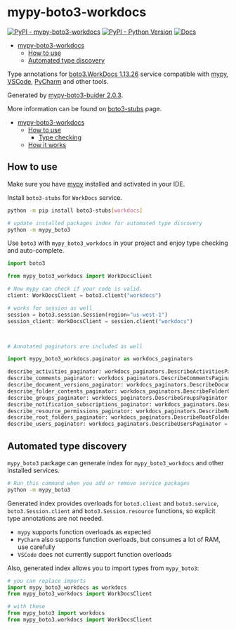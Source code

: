 # mypy-boto3-workdocs

[![PyPI - mypy-boto3-workdocs](https://img.shields.io/pypi/v/mypy-boto3-workdocs.svg?color=blue)](https://pypi.org/project/mypy-boto3-workdocs)
[![PyPI - Python Version](https://img.shields.io/pypi/pyversions/mypy-boto3-workdocs.svg?color=blue)](https://pypi.org/project/mypy-boto3-workdocs)
[![Docs](https://img.shields.io/readthedocs/mypy-boto3-builder.svg?color=blue)](https://mypy-boto3-builder.readthedocs.io/)

- [mypy-boto3-workdocs](#mypy-boto3-workdocs)
  - [How to use](#how-to-use)
  - [Automated type discovery](#automated-type-discovery)


Type annotations for
[boto3.WorkDocs 1.13.26](https://boto3.amazonaws.com/v1/documentation/api/1.13.26/reference/services/workdocs.html#WorkDocs) service
compatible with [mypy](https://github.com/python/mypy), [VSCode](https://code.visualstudio.com/),
[PyCharm](https://www.jetbrains.com/pycharm/) and other tools.

Generated by [mypy-boto3-buider 2.0.3](https://github.com/vemel/mypy_boto3_builder).

More information can be found on [boto3-stubs](https://pypi.org/project/boto3-stubs/) page.

- [mypy-boto3-workdocs](#mypy-boto3-workdocs)
  - [How to use](#how-to-use)
    - [Type checking](#type-checking)
  - [How it works](#how-it-works)

## How to use

Make sure you have [mypy](https://github.com/python/mypy) installed and activated in your IDE.

Install `boto3-stubs` for `WorkDocs` service.

```bash
python -m pip install boto3-stubs[workdocs]

# update installed packages index for automated type discovery
python -m mypy_boto3
```

Use `boto3` with `mypy_boto3_workdocs` in your project and enjoy type checking and auto-complete.

```python
import boto3

from mypy_boto3_workdocs import WorkDocsClient

# Now mypy can check if your code is valid.
client: WorkDocsClient = boto3.client("workdocs")

# works for session as well
session = boto3.session.Session(region="us-west-1")
session_client: WorkDocsClient = session.client("workdocs")



# Annotated paginators are included as well

import mypy_boto3_workdocs.paginator as workdocs_paginators

describe_activities_paginator: workdocs_paginators.DescribeActivitiesPaginator = client.get_paginator("describe_activities")
describe_comments_paginator: workdocs_paginators.DescribeCommentsPaginator = client.get_paginator("describe_comments")
describe_document_versions_paginator: workdocs_paginators.DescribeDocumentVersionsPaginator = client.get_paginator("describe_document_versions")
describe_folder_contents_paginator: workdocs_paginators.DescribeFolderContentsPaginator = client.get_paginator("describe_folder_contents")
describe_groups_paginator: workdocs_paginators.DescribeGroupsPaginator = client.get_paginator("describe_groups")
describe_notification_subscriptions_paginator: workdocs_paginators.DescribeNotificationSubscriptionsPaginator = client.get_paginator("describe_notification_subscriptions")
describe_resource_permissions_paginator: workdocs_paginators.DescribeResourcePermissionsPaginator = client.get_paginator("describe_resource_permissions")
describe_root_folders_paginator: workdocs_paginators.DescribeRootFoldersPaginator = client.get_paginator("describe_root_folders")
describe_users_paginator: workdocs_paginators.DescribeUsersPaginator = client.get_paginator("describe_users")
```

## Automated type discovery

`mypy_boto3` package can generate index for `mypy_boto3_workdocs` and other installed services.

```bash
# Run this command when you add or remove service packages
python -m mypy_boto3
```

Generated index provides overloads for `boto3.client` and `boto3.service`,
`boto3.Session.client` and `boto3.Session.resource` functions,
so explicit type annotations are not needed.

- `mypy` supports function overloads as expected
- `PyCharm` also supports function overloads, but consumes a lot of RAM, use carefully
- `VSCode` does not currently support function overloads

Also, generated index allows you to import types from `mypy_boto3`:

```python
# you can replace imports
import mypy_boto3_workdocs as workdocs
from mypy_boto3_workdocs import WorkDocsClient

# with these
from mypy_boto3 import workdocs
from mypy_boto3.workdocs import WorkDocsClient
```